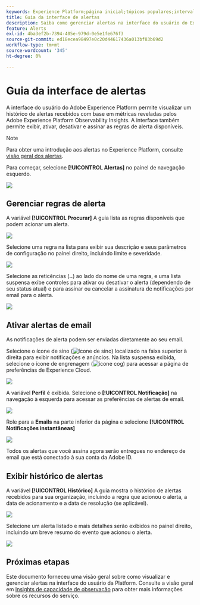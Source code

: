 ```yaml
---
keywords: Experience Platform;página inicial;tópicos populares;intervalo de datas
title: Guia da interface de alertas
description: Saiba como gerenciar alertas na interface do usuário do Experience Platform.
feature: Alerts
exl-id: 4ba3ef2b-7394-405e-979d-0e5e1fe676f3
source-git-commit: ed18ecea98497e0c20d44617436a013bf83b69d2
workflow-type: tm+mt
source-wordcount: '345'
ht-degree: 0%

---
```


# Guia da interface de alertas

A interface do usuário do Adobe Experience Platform permite visualizar um histórico de alertas recebidos com base em métricas reveladas pelos Adobe Experience Platform Observability Insights. A interface também permite exibir, ativar, desativar e assinar as regras de alerta disponíveis.

>[!NOTE]
>
>Para obter uma introdução aos alertas no Experience Platform, consulte [visão geral dos alertas](./overview.md).

Para começar, selecione **[!UICONTROL Alertas]** no painel de navegação esquerdo.

![](../images/alerts/ui/workspace.png)

## Gerenciar regras de alerta

A variável **[!UICONTROL Procurar]** A guia lista as regras disponíveis que podem acionar um alerta.

![](../images/alerts/ui/rules.png)

Selecione uma regra na lista para exibir sua descrição e seus parâmetros de configuração no painel direito, incluindo limite e severidade.

![](../images/alerts/ui/rule-details.png)

Selecione as reticências (**..**) ao lado do nome de uma regra, e uma lista suspensa exibe controles para ativar ou desativar o alerta (dependendo de seu status atual) e para assinar ou cancelar a assinatura de notificações por email para o alerta.

![](../images/alerts/ui/disable-subscribe.png)

## Ativar alertas de email

As notificações de alerta podem ser enviadas diretamente ao seu email.

Selecione o ícone de sino (![ícone de sino](../images/alerts/ui/bell-icon.png)) localizado na faixa superior à direita para exibir notificações e anúncios. Na lista suspensa exibida, selecione o ícone de engrenagem (![ícone cog](../images/alerts/ui/cog-icon.png)) para acessar a página de preferências de Experience Cloud.

![](../images/alerts/ui/edit-preferences.png)

A variável **Perfil** é exibida. Selecione o **[!UICONTROL Notificação]** na navegação à esquerda para acessar as preferências de alertas de email.

![](../images/alerts/ui/profile.png)

Role para a **Emails** na parte inferior da página e selecione **[!UICONTROL Notificações instantâneas]**

![](../images/alerts/ui/notifications.png)

Todos os alertas que você assina agora serão entregues no endereço de email que está conectado à sua conta da Adobe ID.

## Exibir histórico de alertas

A variável **[!UICONTROL Histórico]** A guia mostra o histórico de alertas recebidos para sua organização, incluindo a regra que acionou o alerta, a data de acionamento e a data de resolução (se aplicável).

![](../images/alerts/ui/history.png)

Selecione um alerta listado e mais detalhes serão exibidos no painel direito, incluindo um breve resumo do evento que acionou o alerta.

![](../images/alerts/ui/history-details.png)

## Próximas etapas

Este documento forneceu uma visão geral sobre como visualizar e gerenciar alertas na interface do usuário da Platform. Consulte a visão geral em [Insights de capacidade de observação](../home.md) para obter mais informações sobre os recursos do serviço.
